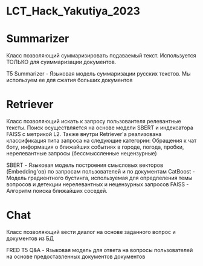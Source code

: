 # LCT_Hack_Yakutiya_2023

# Summarizer
Класс позволяющий суммаризировать подаваемый текст. Используется ТОЛЬКО для суиммаризации документов.

T5 Summarizer - Языковая модель суммаризации русских текстов. Мы используем ее для сжатия больших документов


# Retriever
Класс позволяющий искать к запросу пользоваителя релевантные тексты. Поиск осуществляется на основе модели SBERT и индексатора FAISS с метрикой L2. Также внутри Retriever'а реализована классификация типа запроса на следующие категории: Обращения к чат боту, информация о ближайших событиях в городе, погода, пробки, нерелевантные запросы (бессмыссленные нецензурные)

SBERT - Языковая модель построения смысловых векторов (Embedding'ов) по запросам пользователей и по документам
CatBoost - Модель градиентного бустинга, используемая для опредлеления темы вопросов и детекции нерелевантных и нецензурных запросов
FAISS - Алгоритм поиска ближайших соседей.


# Chat
Класс позволяющий вести диалог на основе заданного вопрос и документов из БД

FRED T5 Q&A - Языковая модель для ответа на вопросы пользователей на основе предоставленных документов документов
